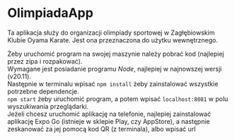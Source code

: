# OlimpiadaApp

Ta aplikacja służy do organizacji olimpiady sportowej w Zagłębiowskim Klubie Oyama Karate.
Jest ona przeznaczona do użytku wewnętrznego.

Żeby uruchomić program na swojej maszynie należy pobrać kod (najlepiej przez zipa i rozpakować).  
Wymagane jest posiadanie programu *Node*, najlepiej w najnowszej wersji (v20.11).  
Następnie w terminalu wpisać `npm install` żeby zainstalować wszystkie potrzebne dependencje.  
`npm start` żeby uruchomić program, a potem wpisać `localhost:8081` w polu wyszukiwania przeglądarki.  
Jeżeli chcesz uruchomić aplikację na telefonie, najlepiej zainstalować aplikację Expo Go (istnieje w sklepie Play, czy AppStore), a następnie zeskanować za jej pomocą kod QR (z terminala), albo wpisać url